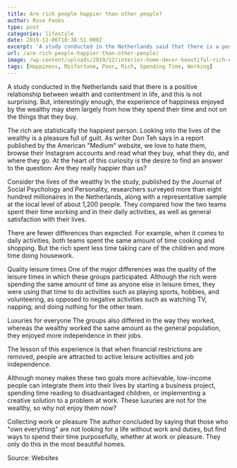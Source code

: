 ```yaml
---
title: Are rich people happier than other people?
author: Rose Fooks
type: post
categories: lifestyle
date: 2019-12-06T10:38:51.000Z
excerpt: 'A study conducted in the Netherlands said that there is a positive relationship between wealth and contentment in life, and this is not surprising'
url: /are-rich-people-happier-than-other-people/
image: /wp-content/uploads/2019/12/interior-home-decor-beautiful-rich-elegant.jpg
tags: [Happiness, Misfortune, Poor, Rich, Spending Time, Working]
---
```


A study conducted in the Netherlands said that there is a positive relationship between wealth and contentment in life, and this is not surprising. But, interestingly enough, the experience of happiness enjoyed by the wealthy may stem largely from how they spend their time and not on the things that they buy.

The rich are statistically the happiest person. Looking into the lives of the wealthy is a pleasure full of guilt. As writer Don Teh says in a report published by the American "Medium" website, we love to hate them, browse their Instagram accounts and read what they buy, what they do, and where they go. At the heart of this curiosity is the desire to find an answer to the question: Are they really happier than us?

Consider the lives of the wealthy
In the study, published by the Journal of Social Psychology and Personality, researchers surveyed more than eight hundred millionaires in the Netherlands, along with a representative sample at the local level of about 1,200 people. They compared how the two teams spent their time working and in their daily activities, as well as general satisfaction with their lives.

There are fewer differences than expected. For example, when it comes to daily activities, both teams spent the same amount of time cooking and shopping. But the rich spent less time taking care of the children and more time doing housework.

Quality leisure times
One of the major differences was the quality of the leisure times in which these groups participated. Although the rich were spending the same amount of time as anyone else in leisure times, they were using that time to do activities such as playing sports, hobbies, and volunteering, as opposed to negative activities such as watching TV, napping, and doing nothing for the other team.

Luxuries for everyone
The groups also differed in the way they worked, whereas the wealthy worked the same amount as the general population, they enjoyed more independence in their jobs.

The lesson of this experience is that when financial restrictions are removed, people are attracted to active leisure activities and job independence.

Although money makes these two goals more achievable, low-income people can integrate them into their lives by starting a business project, spending time reading to disadvantaged children, or implementing a creative solution to a problem at work. These luxuries are not for the wealthy, so why not enjoy them now?

Collecting work or pleasure
The author concluded by saying that those who "own everything" are not looking for a life without work and duties, but find ways to spend their time purposefully, whether at work or pleasure. They only do this in the most beautiful homes.

Source: Websites

